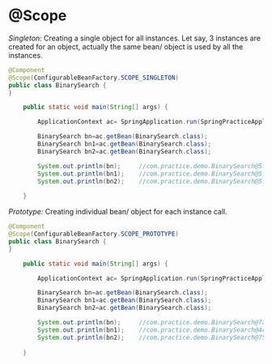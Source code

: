 # @Scope

*Singleton:* Creating a single object for all instances. Let say, 3 instances are created for an object, actually the same bean/ object is used by all the instances.

```java
@Component
@Scope(ConfigurableBeanFactory.SCOPE_SINGLETON)
public class BinarySearch {
}

	public static void main(String[] args) {

		ApplicationContext ac= SpringApplication.run(SpringPracticeApplication.class, args);

		BinarySearch bn=ac.getBean(BinarySearch.class);
		BinarySearch bn1=ac.getBean(BinarySearch.class);
		BinarySearch bn2=ac.getBean(BinarySearch.class);

		System.out.println(bn);     //com.practice.demo.BinarySearch@5fe8b721
		System.out.println(bn1);    //com.practice.demo.BinarySearch@5fe8b721
		System.out.println(bn2);    //com.practice.demo.BinarySearch@5fe8b721
        
	}
```
*Prototype:* Creating individual bean/ object for each instance call.

```java
@Component
@Scope(ConfigurableBeanFactory.SCOPE_PROTOTYPE)
public class BinarySearch {
}

	public static void main(String[] args) {

		ApplicationContext ac= SpringApplication.run(SpringPracticeApplication.class, args);

		BinarySearch bn=ac.getBean(BinarySearch.class);
		BinarySearch bn1=ac.getBean(BinarySearch.class);
		BinarySearch bn2=ac.getBean(BinarySearch.class);

		System.out.println(bn);     //com.practice.demo.BinarySearch@7a11c4c7
		System.out.println(bn1);    //com.practice.demo.BinarySearch@4cc547a
		System.out.println(bn2);    //com.practice.demo.BinarySearch@7555b920
        
	}
```